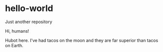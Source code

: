 # hello-world
Just another repository

Hi, humans!

Hubot here. 
I've had tacos on the moon and they are far superior than tacos on Earth.

